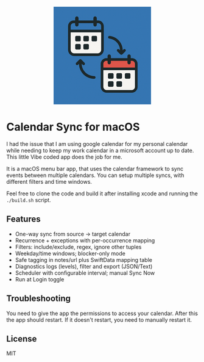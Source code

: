 <p align="center">
  <img src="/docs/header.png" alt="Calendar Sync" />
</p>

# Calendar Sync for macOS

I had the issue that I am using google calendar for my personal calendar while needing to keep my work calendar in a microsoft account up to date. This little Vibe coded app does the job for me.

It is a macOS menu bar app, that uses the calendar framework to sync events between multiple calendars. You can setup multiple syncs, with different filters and time windows.

Feel free to clone the code and build it after installing xcode and running the `./build.sh` script.

## Features

- One-way sync from source → target calendar
- Recurrence + exceptions with per-occurrence mapping
- Filters: include/exclude, regex, ignore other tuples
- Weekday/time windows; blocker-only mode
- Safe tagging in notes/url plus SwiftData mapping table
- Diagnostics logs (levels), filter and export (JSON/Text)
- Scheduler with configurable interval; manual Sync Now
- Run at Login toggle

## Troubleshooting

You need to give the app the permissions to access your calendar. After this the app should restart.
If it doesn't restart, you need to manually restart it.

## License

MIT
